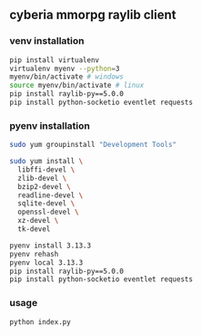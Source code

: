 ## cyberia mmorpg raylib client

### venv installation

```bash
pip install virtualenv
virtualenv myenv --python=3
myenv/bin/activate # windows
source myenv/bin/activate # linux
pip install raylib-py==5.0.0
pip install python-socketio eventlet requests
```

### pyenv installation

```bash
sudo yum groupinstall "Development Tools"

sudo yum install \
  libffi-devel \
  zlib-devel \
  bzip2-devel \
  readline-devel \
  sqlite-devel \
  openssl-devel \
  xz-devel \
  tk-devel

pyenv install 3.13.3
pyenv rehash
pyenv local 3.13.3
pip install raylib-py==5.0.0
pip install python-socketio eventlet requests
```

### usage

```bash
python index.py
```
